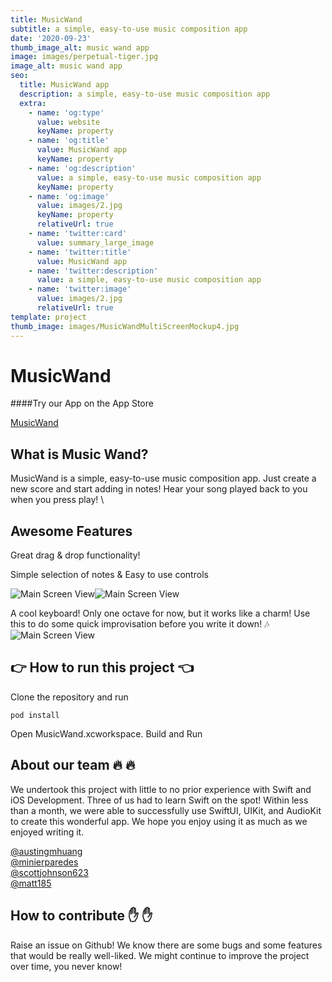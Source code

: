 ```yaml
---
title: MusicWand
subtitle: a simple, easy-to-use music composition app
date: '2020-09-23'
thumb_image_alt: music wand app
image: images/perpetual-tiger.jpg
image_alt: music wand app
seo:
  title: MusicWand app
  description: a simple, easy-to-use music composition app
  extra:
    - name: 'og:type'
      value: website
      keyName: property
    - name: 'og:title'
      value: MusicWand app
      keyName: property
    - name: 'og:description'
      value: a simple, easy-to-use music composition app
      keyName: property
    - name: 'og:image'
      value: images/2.jpg
      keyName: property
      relativeUrl: true
    - name: 'twitter:card'
      value: summary_large_image
    - name: 'twitter:title'
      value: MusicWand app
    - name: 'twitter:description'
      value: a simple, easy-to-use music composition app
    - name: 'twitter:image'
      value: images/2.jpg
      relativeUrl: true
template: project
thumb_image: images/MusicWandMultiScreenMockup4.jpg
---
```


# MusicWand

####Try our App on the App Store

[MusicWand](https://apps.apple.com/jp/app/musicwandapp/id1531619542?l=en)


## What is Music Wand?
MusicWand is a simple, easy-to-use music composition app. Just create a new score and start adding in notes! Hear your song played back to you when you press play! \

## Awesome Features
Great drag & drop functionality!

Simple selection of notes & Easy to use controls

![Main Screen View](https://github.com/MusicMens/MusicWandPog/blob/master/Demo/Main%20Screen.gif)![Main Screen View](https://github.com/MusicMens/MusicWandPog/blob/master/Demo/drag_and_drop.gif)

A cool keyboard! Only one octave for now, but it works like a charm! Use this to do some quick improvisation before you write it down! :notes: 
![Main Screen View](https://github.com/MusicMens/MusicWandPog/blob/master/Demo/piano_keyboard.gif)

## :point_right: How to run this project :point_left:

Clone the repository and run
```
pod install
```
Open MusicWand.xcworkspace. Build and Run 
## About our team :fire: :fire:

We undertook this project with little to no prior experience with Swift and iOS Development. Three of us had to learn Swift on the spot! Within less than a month, we were able to successfully use SwiftUI, UIKit, and AudioKit to create this wonderful app. We hope you enjoy using it as much as we enjoyed writing it. 

[@austingmhuang](https://github.com/austingmhuang) \
[@minierparedes](http://github.com/minierparedes/) \
[@scottjohnson623](https://github.com/scottjohnson623) \
[@matt185](https://github.com/matt185)

## How to contribute :raised_hand: :raised_hand:

Raise an issue on Github! We know there are some bugs and some features that would be really well-liked. We might continue to improve the project over time, you never know!
